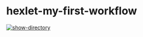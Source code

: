 # hexlet-my-first-workflow
[![show-directory](https://github.com/mifik116/hexlet-my-first-workflow/actions/workflows/HelloWorld.yml/badge.svg)](https://github.com/mifik116/hexlet-my-first-workflow/actions/workflows/HelloWorld.yml)
